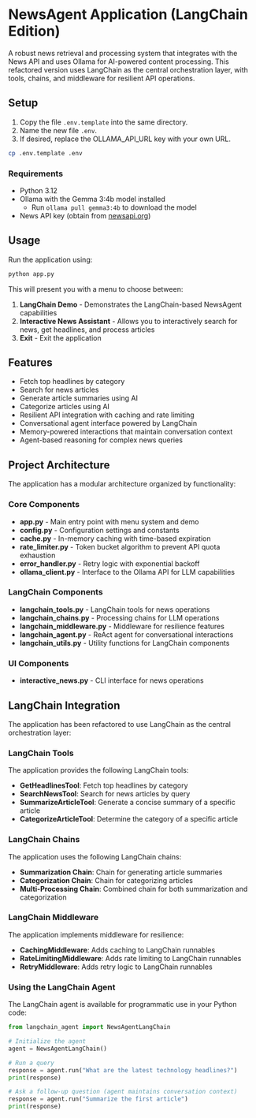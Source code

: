 # NewsAgent Application (LangChain Edition)

A robust news retrieval and processing system that integrates with the News API and uses Ollama for AI-powered content processing. This refactored version uses LangChain as the central orchestration layer, with tools, chains, and middleware for resilient API operations.

## Setup

1. Copy the file `.env.template` into the same directory. 
2. Name the new file `.env`.
3. If desired, replace the OLLAMA_API_URL key with your own URL.

```bash
cp .env.template .env
```

### Requirements

- Python 3.12
- Ollama with the Gemma 3:4b model installed
  - Run `ollama pull gemma3:4b` to download the model
- News API key (obtain from [newsapi.org](https://newsapi.org/))

## Usage

Run the application using:

```bash
python app.py
```

This will present you with a menu to choose between:

1. **LangChain Demo** - Demonstrates the LangChain-based NewsAgent capabilities
2. **Interactive News Assistant** - Allows you to interactively search for news, get headlines, and process articles
3. **Exit** - Exit the application

## Features

- Fetch top headlines by category
- Search for news articles
- Generate article summaries using AI
- Categorize articles using AI
- Resilient API integration with caching and rate limiting
- Conversational agent interface powered by LangChain
- Memory-powered interactions that maintain conversation context
- Agent-based reasoning for complex news queries

## Project Architecture

The application has a modular architecture organized by functionality:

### Core Components

- **app.py** - Main entry point with menu system and demo
- **config.py** - Configuration settings and constants
- **cache.py** - In-memory caching with time-based expiration
- **rate_limiter.py** - Token bucket algorithm to prevent API quota exhaustion
- **error_handler.py** - Retry logic with exponential backoff
- **ollama_client.py** - Interface to the Ollama API for LLM capabilities

### LangChain Components

- **langchain_tools.py** - LangChain tools for news operations
- **langchain_chains.py** - Processing chains for LLM operations
- **langchain_middleware.py** - Middleware for resilience features
- **langchain_agent.py** - ReAct agent for conversational interactions
- **langchain_utils.py** - Utility functions for LangChain components

### UI Components

- **interactive_news.py** - CLI interface for news operations

## LangChain Integration

The application has been refactored to use LangChain as the central orchestration layer:

### LangChain Tools

The application provides the following LangChain tools:

- **GetHeadlinesTool**: Fetch top headlines by category
- **SearchNewsTool**: Search for news articles by query
- **SummarizeArticleTool**: Generate a concise summary of a specific article
- **CategorizeArticleTool**: Determine the category of a specific article

### LangChain Chains

The application uses the following LangChain chains:

- **Summarization Chain**: Chain for generating article summaries
- **Categorization Chain**: Chain for categorizing articles
- **Multi-Processing Chain**: Combined chain for both summarization and categorization

### LangChain Middleware

The application implements middleware for resilience:

- **CachingMiddleware**: Adds caching to LangChain runnables
- **RateLimitingMiddleware**: Adds rate limiting to LangChain runnables
- **RetryMiddleware**: Adds retry logic to LangChain runnables

### Using the LangChain Agent

The LangChain agent is available for programmatic use in your Python code:

```python
from langchain_agent import NewsAgentLangChain

# Initialize the agent
agent = NewsAgentLangChain()

# Run a query
response = agent.run("What are the latest technology headlines?")
print(response)

# Ask a follow-up question (agent maintains conversation context)
response = agent.run("Summarize the first article")
print(response)
```
